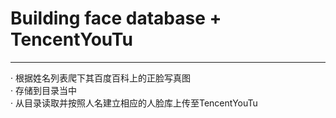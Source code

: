 # Building face database + TencentYouTu
---
· 根据姓名列表爬下其百度百科上的正脸写真图  
· 存储到目录当中  
· 从目录读取并按照人名建立相应的人脸库上传至TencentYouTu  
